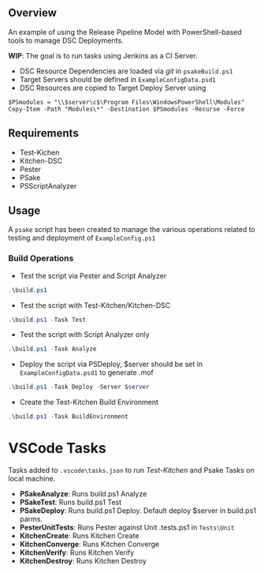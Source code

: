 ## Overview
An example of using the Release Pipeline Model with PowerShell-based tools to manage DSC Deployments.

**WIP**: The goal is to run tasks using Jenkins as a CI Server.

* DSC Resource Dependencies are loaded via *git* in `psakeBuild.ps1`
* Target Servers should be defined in `ExampleConfigData.psd1`
* DSC Resources are copied to Target Deploy Server using
```
$PSmodules = "\\$server\c$\Program Files\WindowsPowerShell\Modules"
Copy-Item -Path "Modules\*" -Destination $PSmodules -Recurse -Force
``` 

## Requirements

* Test-Kichen
* Kitchen-DSC
* Pester
* PSake
* PSScriptAnalyzer

## Usage
A ```psake``` script has been created to manage the various operations related to testing and deployment of ```ExampleConfig.ps1```

### Build Operations

* Test the script via Pester and Script Analyzer  
```powershell
.\build.ps1
```
    
* Test the script with Test-Kitchen/Kitchen-DSC 
```powershell
.\build.ps1 -Task Test
```
    
* Test the script with Script Analyzer only
```powershell
.\build.ps1 -Task Analyze
```
    
* Deploy the script via PSDeploy, $server should be set in `ExampleConfigData.psd1` to generate .mof  
```powershell
.\build.ps1 -Task Deploy -Server $server
```

* Create the Test-Kitchen Build Environment
```powershell
.\build.ps1 -Task BuildEnvironment
```

# VSCode Tasks
Tasks added to `.vscode\tasks.json` to run *Test-Kitchen* and Psake Tasks on local machine.

* **PSakeAnalyze**: Runs build.ps1 Analyze
* **PSakeTest**: Runs build.ps1 Test 
* **PSakeDeploy**: Runs build.ps1 Deploy. Default deploy $server in build.ps1 parms.
* **PesterUnitTests**: Runs Pester against Unit .tests.ps1 in `Tests\Unit`
* **KitchenCreate**: Runs Kitchen Create
* **KitchenConverge**: Runs Kitchen Converge
* **KitchenVerify**: Runs Kitchen Verify
* **KitchenDestroy**: Runs Kitchen Destroy